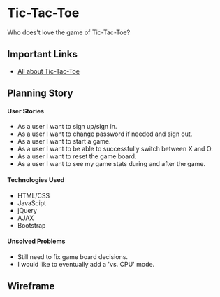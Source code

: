 <!-- My projects README.md -->

# Tic-Tac-Toe
Who does't love the game of Tic-Tac-Toe?

## Important Links
- [All about Tic-Tac-Toe](https://www.en.wikipedia.org/wiki/Tic-tac-toe)

## Planning Story

#### User Stories
- As a user I want to sign up/sign in.
- As a user I want to change password if needed and sign out.
- As a user I want to start a game.
- As a user I want to be able to successfully switch between X and O.
- As a user I want to reset the game board.
- As a user I want to see my game stats during and after the game.

#### Technologies Used
- HTML/CSS
- JavaScipt
- jQuery
- AJAX
- Bootstrap

#### Unsolved Problems
- Still need to fix game board decisions.
- I would like to eventually add a 'vs. CPU' mode.

## Wireframe
<!--  -->
